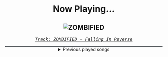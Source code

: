 <div align="center"> 
<h1>Now Playing...</h1>

![ZOMBIFIED](https://i.scdn.co/image/ab67616d00001e02b5259c23afd536b2b440fe53)
--
_<samp><a href="https://api.spotify.com/v1/tracks/2ib8fuTavdc48X6MjhE4Ft">Track: ZOMBIFIED - Falling In Reverse</a></samp>_

<div style="border: 1px #4B5054 solid"></div>
<details>
  <summary>
    Previous played songs
  </summary>
  <table>
    <thead>
      <tr>
        <th>
          Artist
        </th>
        <th>
          Song
        </th>
        <th>
          Link
        </th>
      </tr>
    </thead>
    <tbody>
      <tr><td>Falling In Reverse</td><td>ZOMBIFIED</td><td><a href="https://api.spotify.com/v1/tracks/2ib8fuTavdc48X6MjhE4Ft">https://api.spotify.com/v1/tracks/2ib8fuTavdc48X6MjhE4Ft</a></td></tr><tr><td>Orbit Culture</td><td>Strangler</td><td><a href="https://api.spotify.com/v1/tracks/0345Z4kkjvOGZRvZMo5Vqd">https://api.spotify.com/v1/tracks/0345Z4kkjvOGZRvZMo5Vqd</a></td></tr><tr><td>Miss May I</td><td>Earth Shaker</td><td><a href="https://api.spotify.com/v1/tracks/4m8nwyzRuSJyE7gO6qD40T">https://api.spotify.com/v1/tracks/4m8nwyzRuSJyE7gO6qD40T</a></td></tr><tr><td>Bury Tomorrow</td><td>LIFE (Paradise Denied)</td><td><a href="https://api.spotify.com/v1/tracks/3ndwxuh6TAX6eWYy9jWwhP">https://api.spotify.com/v1/tracks/3ndwxuh6TAX6eWYy9jWwhP</a></td></tr><tr><td>We Came As Romans</td><td>Darkbloom</td><td><a href="https://api.spotify.com/v1/tracks/5eqB8FjyujwxBGfdibWEuL">https://api.spotify.com/v1/tracks/5eqB8FjyujwxBGfdibWEuL</a></td></tr><tr><td>Bad Omens</td><td>ARTIFICIAL SUICIDE</td><td><a href="https://api.spotify.com/v1/tracks/2Qv8xJzenocwXyGlMU5PaC">https://api.spotify.com/v1/tracks/2Qv8xJzenocwXyGlMU5PaC</a></td></tr><tr><td>Peyton Parrish</td><td>Dane</td><td><a href="https://api.spotify.com/v1/tracks/2XuGU6hFZsxVDt1qxvvXuJ">https://api.spotify.com/v1/tracks/2XuGU6hFZsxVDt1qxvvXuJ</a></td></tr><tr><td>Peyton Parrish</td><td>Drengr of Ragnarok</td><td><a href="https://api.spotify.com/v1/tracks/5FX4VQyWVWh2chFZZyA7AK">https://api.spotify.com/v1/tracks/5FX4VQyWVWh2chFZZyA7AK</a></td></tr><tr><td>Architects</td><td>deep fake</td><td><a href="https://api.spotify.com/v1/tracks/1I3EjtaIQz2zzDE1aeiUEz">https://api.spotify.com/v1/tracks/1I3EjtaIQz2zzDE1aeiUEz</a></td></tr><tr><td>Avery Watts</td><td>Enough</td><td><a href="https://api.spotify.com/v1/tracks/5X3ldunm7N84p28od4hzdE">https://api.spotify.com/v1/tracks/5X3ldunm7N84p28od4hzdE</a></td></tr><tr><td>Avery Watts</td><td>Enough</td><td><a href="https://api.spotify.com/v1/tracks/5X3ldunm7N84p28od4hzdE">https://api.spotify.com/v1/tracks/5X3ldunm7N84p28od4hzdE</a></td></tr><tr><td>Spite</td><td>Dedication To Flesh</td><td><a href="https://api.spotify.com/v1/tracks/2YriJLI67y3fYH3KHX29jM">https://api.spotify.com/v1/tracks/2YriJLI67y3fYH3KHX29jM</a></td></tr><tr><td>Lorna Shore</td><td>Pain Remains II: After All I've Done, I'll Disappear</td><td><a href="https://api.spotify.com/v1/tracks/3CLV93SK84UzGD5EHm3vsT">https://api.spotify.com/v1/tracks/3CLV93SK84UzGD5EHm3vsT</a></td></tr><tr><td>Earth Caller</td><td>I Will Return</td><td><a href="https://api.spotify.com/v1/tracks/0AQcFVw3RkS01iMfs24qUt">https://api.spotify.com/v1/tracks/0AQcFVw3RkS01iMfs24qUt</a></td></tr><tr><td>Solence</td><td>Rain Down</td><td><a href="https://api.spotify.com/v1/tracks/0WcS5eAg9byayXJFZ75eEi">https://api.spotify.com/v1/tracks/0WcS5eAg9byayXJFZ75eEi</a></td></tr><tr><td>Ice Nine Kills</td><td>Hip To Be Scared</td><td><a href="https://api.spotify.com/v1/tracks/4lEbtjtLpF0YxRCFWeswAG">https://api.spotify.com/v1/tracks/4lEbtjtLpF0YxRCFWeswAG</a></td></tr><tr><td>Space Of Variations</td><td>IMAGO</td><td><a href="https://api.spotify.com/v1/tracks/7JQMRfognfgWlzptQVeUV2">https://api.spotify.com/v1/tracks/7JQMRfognfgWlzptQVeUV2</a></td></tr><tr><td>The Veer Union</td><td>No Hope 'Til Now</td><td><a href="https://api.spotify.com/v1/tracks/0rsn2sc8LlIfTyePLigY8w">https://api.spotify.com/v1/tracks/0rsn2sc8LlIfTyePLigY8w</a></td></tr><tr><td>Citizen Soldier</td><td>Fever</td><td><a href="https://api.spotify.com/v1/tracks/2FpylwTwA3dDi9eHbqHPIN">https://api.spotify.com/v1/tracks/2FpylwTwA3dDi9eHbqHPIN</a></td></tr><tr><td>Cane Hill</td><td>A Form of Protest</td><td><a href="https://api.spotify.com/v1/tracks/1LDQFdGTEXOnycDC8CJ5p1">https://api.spotify.com/v1/tracks/1LDQFdGTEXOnycDC8CJ5p1</a></td></tr>
    </tbody>
  </table>
</details>

</div>
